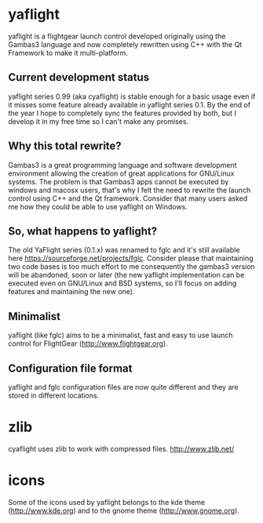 yaflight
========

yaflight is a flightgear launch control developed originally using the Gambas3 language
and now completely rewritten using C++ with the Qt Framework to make it multi-platform.

Current development status
--------------------------

yaflight series 0.99 (aka cyaflight) is stable enough for a basic usage even if it misses 
some feature already available in yaflight series 0.1.
By the end of the year I hope to completely sync the features provided by both, but I develop it in my free time
so I can't make any promises.

Why this total rewrite?
-----------------------

Gambas3 is a great programming language and software development environment allowing the creation of great applications 
for GNU/Linux systems. 
The problem is that Gambas3 apps cannot be executed by windows and macosx users, that's why I felt the need 
to rewrite the launch control using C++ and the Qt framework.
Consider that many users asked me how they could be able to use yaflight on Windows.

So, what happens to yaflight?
-----------------------------

The old YaFlight series (0.1.x) was renamed to fglc and it's still available here https://sourceforge.net/projects/fglc.
Consider please that maintaining two code bases is too much effort to me
consequently the gambas3 version will be abandoned, soon or later (the new yaflight implementation
can be executed even on GNU/Linux and BSD systems, so I'll focus on adding features and maintaining the new one).

Minimalist
----------

yaflight (like fglc) aims to be a minimalist, fast and easy to use launch control for FlightGear (http://www.flightgear.org).

Configuration file format
-------------------------

yaflight and fglc configuration files are now quite different and they are stored in different locations.

zlib
====

cyaflight uses zlib to work with compressed files.
http://www.zlib.net/

icons
=====

Some of the icons used by yaflight belongs to the kde theme (http://www.kde.org) and to the gnome theme (http://www.gnome.org).
